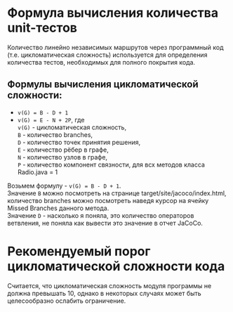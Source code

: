 # Формула вычисления количества unit-тестов
Количество линейно независимых маршрутов через программный код (т.е. цикломатическая сложность) используется для определения количества тестов, необходимых для полного покрытия кода.

## Формулы вычисления цикломатической сложности:
* `v(G) = B - D + 1`  
* `v(G) = E - N + 2P`, где  
`v(G)` - цикломатическая сложность,  
`B` - количество branches,  
`D` - количество точек принятия решения,  
`E` - количество рёбер в графе,  
`N` - количество узлов в графе,  
`P` - количество компонент связности, для всх методов класса Radio.java = 1  

Возьмем формулу - `v(G) = B - D + 1`.  
Значение `B` можно посмотреть на странице target/site/jacoco/index.html, количество branches можно посмотреть наведя курсор на ячейку Missed Branches данного метода.  
Значение `D` - насколько я поняла, это количество операторов ветвления, не поняла как вывести это значение в отчет JaCoCo.  

# Рекомендуемый порог цикломатической сложности кода

Считается, что цикломатическая сложность модуля программы не должна превышать 10, однако в некоторых случаях может быть целесообразно ослабить ограничение.